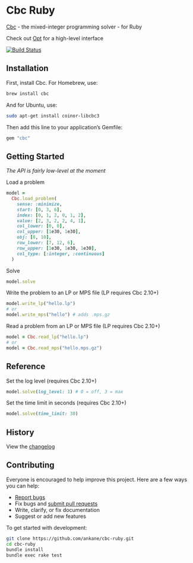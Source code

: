 # Cbc Ruby

[Cbc](https://github.com/coin-or/Cbc) - the mixed-integer programming solver - for Ruby

Check out [Opt](https://github.com/ankane/opt) for a high-level interface

[![Build Status](https://github.com/ankane/cbc-ruby/workflows/build/badge.svg?branch=master)](https://github.com/ankane/cbc-ruby/actions)

## Installation

First, install Cbc. For Homebrew, use:

```sh
brew install cbc
```

And for Ubuntu, use:

```sh
sudo apt-get install coinor-libcbc3
```

Then add this line to your application’s Gemfile:

```ruby
gem "cbc"
```

## Getting Started

*The API is fairly low-level at the moment*

Load a problem

```ruby
model =
  Cbc.load_problem(
    sense: :minimize,
    start: [0, 3, 6],
    index: [0, 1, 2, 0, 1, 2],
    value: [2, 3, 2, 2, 4, 1],
    col_lower: [0, 0],
    col_upper: [1e30, 1e30],
    obj: [8, 10],
    row_lower: [7, 12, 6],
    row_upper: [1e30, 1e30, 1e30],
    col_type: [:integer, :continuous]
  )
```

Solve

```ruby
model.solve
```

Write the problem to an LP or MPS file (LP requires Cbc 2.10+)

```ruby
model.write_lp("hello.lp")
# or
model.write_mps("hello") # adds .mps.gz
```

Read a problem from an LP or MPS file (LP requires Cbc 2.10+)

```ruby
model = Cbc.read_lp("hello.lp")
# or
model = Cbc.read_mps("hello.mps.gz")
```

## Reference

Set the log level (requires Cbc 2.10+)

```ruby
model.solve(log_level: 1) # 0 = off, 3 = max
```

Set the time limit in seconds (requires Cbc 2.10+)

```ruby
model.solve(time_limit: 30)
```

## History

View the [changelog](https://github.com/ankane/cbc-ruby/blob/master/CHANGELOG.md)

## Contributing

Everyone is encouraged to help improve this project. Here are a few ways you can help:

- [Report bugs](https://github.com/ankane/cbc-ruby/issues)
- Fix bugs and [submit pull requests](https://github.com/ankane/cbc-ruby/pulls)
- Write, clarify, or fix documentation
- Suggest or add new features

To get started with development:

```sh
git clone https://github.com/ankane/cbc-ruby.git
cd cbc-ruby
bundle install
bundle exec rake test
```
